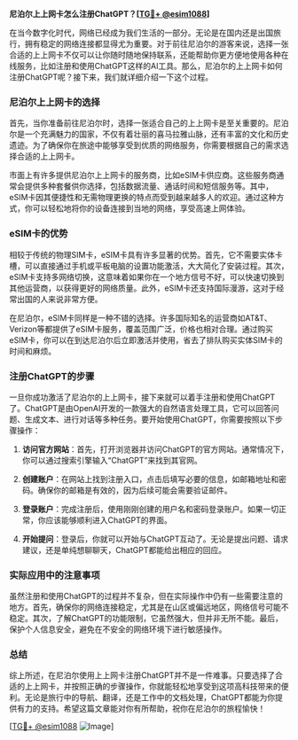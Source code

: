 **尼泊尔上上网卡怎么注册ChatGPT？[[TG💪+ @esim1088](https://t.me/s/esim1088)]**

在当今数字化时代，网络已经成为我们生活的一部分。无论是在国内还是出国旅行，拥有稳定的网络连接都显得尤为重要。对于前往尼泊尔的游客来说，选择一张合适的上上网卡不仅可以让你随时随地保持联系，还能帮助你更方便地使用各种在线服务，比如注册和使用ChatGPT这样的AI工具。那么，尼泊尔的上上网卡如何注册ChatGPT呢？接下来，我们就详细介绍一下这个过程。

### 尼泊尔上上网卡的选择

首先，当你准备前往尼泊尔时，选择一张适合自己的上上网卡是至关重要的。尼泊尔是一个充满魅力的国家，不仅有着壮丽的喜马拉雅山脉，还有丰富的文化和历史遗迹。为了确保你在旅途中能够享受到优质的网络服务，你需要根据自己的需求选择合适的上上网卡。

市面上有许多提供尼泊尔上上网卡的服务商，比如eSIM卡供应商。这些服务商通常会提供多种套餐供你选择，包括数据流量、通话时间和短信服务等。其中，eSIM卡因其便捷性和无需物理更换的特点而受到越来越多人的欢迎。通过这种方式，你可以轻松地将你的设备连接到当地的网络，享受高速上网体验。

### eSIM卡的优势

相较于传统的物理SIM卡，eSIM卡具有许多显著的优势。首先，它不需要实体卡槽，可以直接通过手机或平板电脑的设置功能激活，大大简化了安装过程。其次，eSIM卡支持多网络切换，这意味着如果你在一个地方信号不好，可以快速切换到其他运营商，以获得更好的网络质量。此外，eSIM卡还支持国际漫游，这对于经常出国的人来说非常方便。

在尼泊尔，eSIM卡同样是一种不错的选择。许多国际知名的运营商如AT&T、Verizon等都提供了eSIM卡服务，覆盖范围广泛，价格也相对合理。通过购买eSIM卡，你可以在到达尼泊尔后立即激活并使用，省去了排队购买实体SIM卡的时间和麻烦。

### 注册ChatGPT的步骤

一旦你成功激活了尼泊尔的上上网卡，接下来就可以着手注册和使用ChatGPT了。ChatGPT是由OpenAI开发的一款强大的自然语言处理工具，它可以回答问题、生成文本、进行对话等多种任务。要开始使用ChatGPT，你需要按照以下步骤操作：

1. **访问官方网站**：首先，打开浏览器并访问ChatGPT的官方网站。通常情况下，你可以通过搜索引擎输入“ChatGPT”来找到其官网。

2. **创建账户**：在网站上找到注册入口，点击后填写必要的信息，如邮箱地址和密码。确保你的邮箱是有效的，因为后续可能会需要验证邮件。

3. **登录账户**：完成注册后，使用刚刚创建的用户名和密码登录账户。如果一切正常，你应该能够顺利进入ChatGPT的界面。

4. **开始提问**：登录后，你就可以开始与ChatGPT互动了。无论是提出问题、请求建议，还是单纯想聊聊天，ChatGPT都能给出相应的回应。

### 实际应用中的注意事项

虽然注册和使用ChatGPT的过程并不复杂，但在实际操作中仍有一些需要注意的地方。首先，确保你的网络连接稳定，尤其是在山区或偏远地区，网络信号可能不稳定。其次，了解ChatGPT的功能限制，它虽然强大，但并非无所不能。最后，保护个人信息安全，避免在不安全的网络环境下进行敏感操作。

### 总结

综上所述，在尼泊尔使用上上网卡注册ChatGPT并不是一件难事。只要选择了合适的上上网卡，并按照正确的步骤操作，你就能轻松地享受到这项高科技带来的便利。无论是旅行中的导航、翻译，还是工作中的文档处理，ChatGPT都能为你提供有力的支持。希望这篇文章能对你有所帮助，祝你在尼泊尔的旅程愉快！

[[TG💪+ @esim1088](https://t.me/s/esim1088) ![Image](https://i.postimg.cc/4NQfJmqS/Snipaste-2025-05-13-00-14-12.png)]